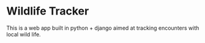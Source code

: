 
# Wildlife Tracker

This is a web app built in python + django aimed at tracking encounters with local wild life. 

